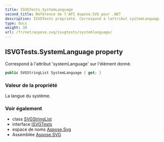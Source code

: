 ```yaml
---
title: ISVGTests.SystemLanguage
second_title: Référence de l'API Aspose.SVG pour .NET
description: ISVGTests propriété. Correspond à lattribut systemLanguage sur lélément donné.
type: docs
weight: 30
url: /fr/net/aspose.svg/isvgtests/systemlanguage/
---
```

## ISVGTests.SystemLanguage property

Correspond à l'attribut 'systemLanguage' sur l'élément donné.

```csharp
public SVGStringList SystemLanguage { get; }
```

### Valeur de la propriété

La langue du système.

### Voir également

* class [SVGStringList](../../../aspose.svg.datatypes/svgstringlist/)
* interface [ISVGTests](../)
* espace de noms [Aspose.Svg](../../isvgtests/)
* Assemblée [Aspose.SVG](../../../)


